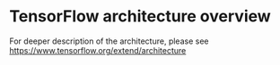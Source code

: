 # TensorFlow architecture overview

For deeper description of the architecture, please see https://www.tensorflow.org/extend/architecture
